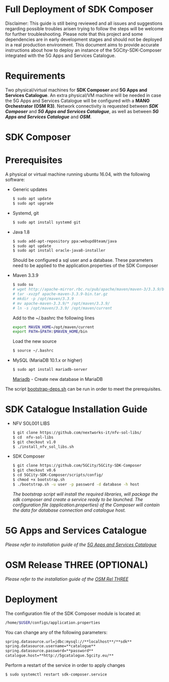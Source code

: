 # Full Deployment of SDK Composer

Disclaimer: This guide is still being reviewed and all issues and suggestions regarding possible troubles arisen trying to follow the steps will be welcome for further troubleshooting. Please note that this project and some dependencies are in early development stages and should not be deployed in a real production environment.
This document aims to provide accurate instructions about how to deploy an instance of the 5GCity-SDK-Composer integrated with the 5G Apps and Services Catalogue.

# Requirements
Two physical/virtual machines for **SDK Composer** and **5G Apps and Services Catalogue**. An extra physical/VM machine will be needed in case the 5G Apps and Services Catalogue will be configured with a **MANO Orchestrator (OSM R3)**. 
Network connectivity is requested between ***SDK Composer*** and ***5G Apps and Services Catalogue***, as well as between ***5G Apps and Services Catalogue*** and ***OSM***. 

# SDK Composer

# Prerequisites

A physical or virtual machine running ubuntu 16.04, with the following software:
 - Generic updates
    ```sh
    $ sudo apt update
    $ sudo apt upgrade
    ```

 - Systemd, git 
    ```sh
   $ sudo apt install systemd git
    ```

 - Java 1.8
    ```sh
    $ sudo add-apt-repository ppa:webupd8team/java
    $ sudo apt update
    $ sudo apt install oracle-java8-installer
    ```

    Should be configured a sql user and a database. These parameters need to be applied to the application.properties of the SDK Composer

 - Maven 3.3.9
    ```sh
    $ sudo su
    # wget http://apache-mirror.rbc.ru/pub/apache/maven/maven-3/3.3.9/binaries/apache-maven-3.3.9-bin.tar.gz
    # tar -xvzpf apache-maven-3.3.9-bin.tar.gz
    # mkdir -p /opt/maven/3.3.9
    # mv apache-maven-3.3.9/* /opt/maven/3.3.9/
    # ln -s /opt/maven/3.3.9/ /opt/maven/current
    ```

    Add to the ~/.bashrc the following lines
    ```sh
    export MAVEN_HOME=/opt/maven/current
    export PATH=$PATH:$MAVEN_HOME/bin
    ```

    Load the new source
    ```sh
    $ source ~/.bashrc
    ```

 - MySQL (MariaDB 10.1.x or higher)
    ```sh
    $ sudo apt install mariadb-server 
    ```
    [Mariadb] - Create new database in MariaDB

The script [bootstrap-deps.sh] can be run in order to meet the prerequisites.

# SDK Catalogue Installation Guide
 - NFV SOL001 LIBS
    ```sh
    $ git clone https://github.com/nextworks-it/nfv-sol-libs/
    $ cd  nfv-sol-libs
    $ git checkout v1.0
    $ ./install_nfv_sol_libs.sh
    ```

 - SDK Composer
    ```sh
    $ git clone https://github.com/5GCity/5GCity-SDK-Composer
    $ git checkout v0.6
    $ cd 5GCity-SDK-Composer/scripts/config/
    $ chmod +x bootstrap.sh
    $ ./bootstrap.sh -u user -p password -d database -h host 
    ```

    *The bootstrap script will install the required libraries, will package the sdk composer and create a service ready to be launched. The configuration file (application.properties) of the Composer will contain the data for database connection and catalogue host.*

# 5G Apps and Services Catalogue

*Please refer to installation guide of the [5G Apps and Services Catalogue]*

# OSM Release THREE (OPTIONAL)

*Please refer to the installation guide of the [OSM Rel THREE]*

# Deployment

The configuration file of the SDK Composer module is located at: 

  ```sh
  /home/$USER/configs/application.properties
  ```

You can change any of the following parameters:
```sh
spring.datasource.url=jdbc:mysql://**localhost**/**sdk**
spring.datasource.username=**catalogue**
spring.datasource.password=**password**
catalogue.host=**http://5gcatalogue.5gcity.eu/**
```

Perform a restart of the service in order to apply changes
```sh
$ sudo systemctl restart sdk-composer.service

```

[//]: #
[Mariadb]: https://www.digitalocean.com/community/tutorials/how-to-create-and-manage-databases-in-mysql-and-mariadb-on-a-cloud-server
[5G Apps and Services Catalogue]: https://github.com/nextworks-it/5g-catalogue
[OSM Rel THREE]: https://osm.etsi.org/wikipub/index.php/OSM_Release_THREE#Install_OSM
[bootstrap-deps.sh]: https://github.com/5GCity/5GCity-SDK-Composer/blob/devel/scripts/config/bootstrap-deps.sh

